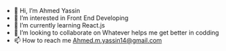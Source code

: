 - 👋 Hi, I’m Ahmed Yassin
- 👀 I’m interested in Front End Developing 
- 🌱 I’m currently learning React.js
- 💞️ I’m looking to collaborate on Whatever helps me get better in codding
- 📫 How to reach me Ahmed.m.yassin14@gmail.com

<!---
AceOne4/AceOne4 is a ✨ special ✨ repository because its `README.md` (this file) appears on your GitHub profile.
You can click the Preview link to take a look at your changes.
--->
